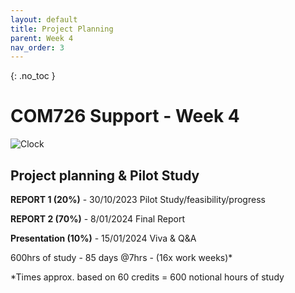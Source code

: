 ```yaml
---
layout: default
title: Project Planning
parent: Week 4
nav_order: 3
---
```

{: .no_toc }

# COM726 Support - Week 4
![Clock](img/pexels-photo-280264.jpg)

## Project planning & Pilot Study

**REPORT 1 (20%)** - 30/10/2023 Pilot Study/feasibility/progress

**REPORT 2 (70%)** - 8/01/2024 Final Report

**Presentation (10%)** - 15/01/2024 Viva & Q&A


600hrs of study - 85 days @7hrs - (16x work weeks)*

*Times approx. based on 60 credits = 600 notional hours of study




